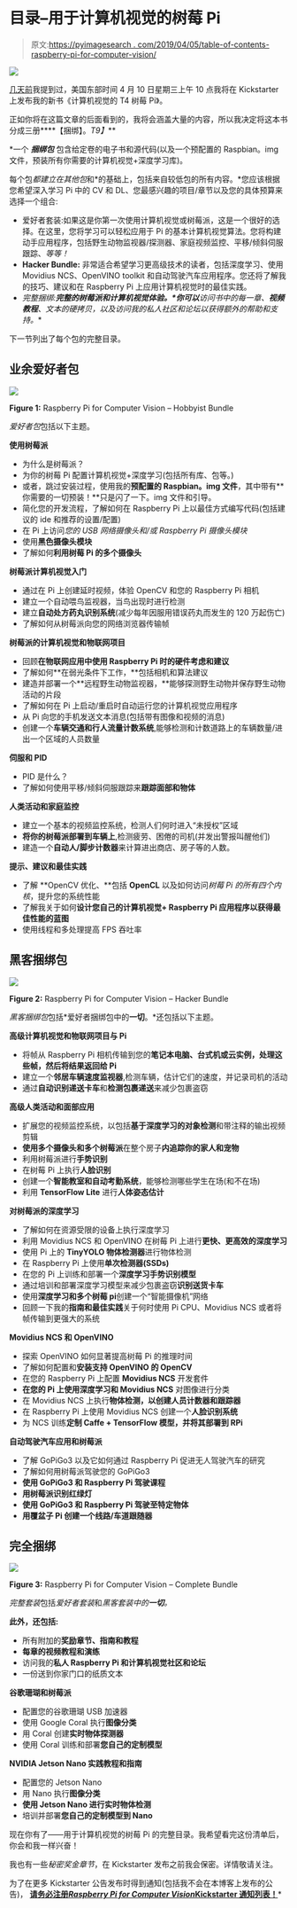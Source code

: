 # 目录–用于计算机视觉的树莓 Pi

> 原文:[https://pyimagesearch . com/2019/04/05/table-of-contents-raspberry-pi-for-computer-vision/](https://pyimagesearch.com/2019/04/05/table-of-contents-raspberry-pi-for-computer-vision/)

![](../Images/bdd729b95c58edfd75a6d86d190aca9f.png)

[几天前](https://pyimagesearch.com/2019/04/03/my-raspberry-pi-for-computer-vision-kickstarter-will-go-live-on-wednesday-april-10th-at-10am-est/)我提到过，美国东部时间 4 月 10 日星期三上午 10 点我将在 Kickstarter 上发布我的新书《计算机视觉的 T4 树莓 Pi》。

正如你将在这篇文章的后面看到的，我将会涵盖大量的内容，所以我决定将这本书分成三册****【捆绑】。*T9】***

 *一个 ***捆绑包*** 包含给定卷的电子书和源代码(以及一个预配置的 Raspbian。img 文件，预装所有你需要的计算机视觉+深度学习库)。

每个包*都建立在其他包*和*的基础上，包括来自较低包的所有内容。*您应该根据您希望深入学习 Pi 中的 CV 和 DL、您最感兴趣的项目/章节以及您的具体预算来选择一个组合:

*   爱好者套装:如果这是你第一次使用计算机视觉或树莓派，这是一个很好的选择。在这里，您将学习可以轻松应用于 Pi 的基本计算机视觉算法。您将构建动手应用程序，包括野生动物监视器/探测器、家庭视频监控、平移/倾斜伺服跟踪、*等等！*
*   **Hacker Bundle:** 非常适合希望学习更高级技术的读者，包括深度学习、使用 Movidius NCS、OpenVINO toolkit 和自动驾驶汽车应用程序。您还将了解我的技巧、建议和在 Raspberry Pi 上应用计算机视觉时的最佳实践。
*   **完整捆绑:***完整的树莓派和计算机视觉体验。*你可以**访问书中的每一章**、**视频教程**、文本的**硬拷贝，以及**访问我的*私人*社区和论坛**以获得额外的帮助和支持。**

下一节列出了每个包的完整目录。

## 业余爱好者包

![](../Images/9095f95c5c550b9baf254085eb2dc7d1.png)

**Figure 1:** Raspberry Pi for Computer Vision – Hobbyist Bundle

*爱好者包*包括以下主题。

**使用树莓派**

*   为什么是树莓派？
*   为你的树莓 Pi 配置计算机视觉+深度学习(包括所有库、包等。)
*   或者，跳过安装过程，使用我的**预配置的 Raspbian。img 文件**，其中带有**你需要的一切预装！**只是闪了一下。img 文件和引导。
*   简化您的开发流程，了解如何在 Raspberry Pi 上以最佳方式编写代码(包括建议的 ide 和推荐的设置/配置)
*   在 Pi 上访问*您的 USB 网络摄像头和/或 Raspberry Pi 摄像头模块*
*   使用**黑色摄像头模块**
*   了解如何**利用树莓 Pi 的多个摄像头**

**树莓派计算机视觉入门**

*   通过在 Pi 上创建延时视频，体验 OpenCV 和您的 Raspberry Pi 相机
*   建立一个自动喂鸟监视器，当鸟出现时进行检测
*   建立**自动处方药丸识别系统**(减少每年因服用错误药丸而发生的 120 万起伤亡)
*   了解如何从树莓派向您的网络浏览器传输帧

**树莓派的计算机视觉和物联网项目**

*   回顾**在物联网应用中使用 Raspberry Pi 时的硬件考虑和建议**
*   了解如何**在弱光条件下工作，**包括相机和算法建议
*   建造并部署一个**远程野生动物监视器，**能够探测野生动物并保存野生动物活动的片段
*   了解如何在 Pi 上启动/重启时自动运行您的计算机视觉应用程序
*   从 Pi 向您的手机发送文本消息(包括带有图像和视频的消息)
*   创建一个**车辆交通和行人流量计数系统**,能够检测和计数道路上的车辆数量/进出一个区域的人员数量

**伺服和 PID**

*   PID 是什么？
*   了解如何使用平移/倾斜伺服跟踪来**跟踪面部和物体**

**人类活动和家庭监控**

*   建立一个基本的视频监控系统，检测人们何时进入“未授权”区域
*   **将你的树莓派部署到车辆上**,检测疲劳、困倦的司机(并发出警报叫醒他们)
*   建造一个**自动人/脚步计数器**来计算进出商店、房子等的人数。

**提示、建议和最佳实践**

*   了解 **OpenCV 优化、**包括 **OpenCL** 以及如何访问*树莓 Pi 的所有四个内核*，提升您的系统性能
*   了解我关于如何**设计您自己的计算机视觉+ Raspberry Pi 应用程序以获得最佳性能的蓝图**
*   使用线程和多处理提高 FPS 吞吐率

## 黑客捆绑包

![](../Images/b66bb33ad7e1f846d7ecf362c7f5aae4.png)

**Figure 2:** Raspberry Pi for Computer Vision – Hacker Bundle

*黑客捆绑包*包括*爱好者捆绑包中的**一切**。*还包括以下主题。

**高级计算机视觉和物联网项目与 Pi**

*   将帧从 Raspberry Pi 相机传输到您的**笔记本电脑、台式机或云实例，**处理这些帧，然后**将结果返回给 Pi**
*   建立一个**邻居车辆速度监视器**,检测车辆，估计它们的速度，并记录司机的活动
*   通过**自动识别递送卡车**和**检测包裹递送**来减少包裹盗窃

**高级人类活动和面部应用**

*   扩展您的视频监控系统，以包括**基于深度学习的对象检测**和带注释的输出视频剪辑
*   **使用多个摄像头和多个树莓派**在整个房子**内追踪你的家人和宠物**
*   利用树莓派进行**手势识别**
*   在树莓 Pi 上执行**人脸识别**
*   创建一个**智能教室和自动考勤系统**，能够检测哪些学生在场(和不在场)
*   利用 **TensorFlow Lite** 进行**人体姿态估计**

**对树莓派的深度学习**

*   了解如何在资源受限的设备上执行深度学习
*   利用 Movidius NCS 和 OpenVINO 在树莓 Pi 上进行**更快、更高效的深度学习**
*   使用 Pi 上的 **TinyYOLO 物体检测器**进行物体检测
*   在 Raspberry Pi 上使用**单次检测器(SSDs)**
*   在您的 Pi 上训练和部署一个**深度学习手势识别模型**
*   通过培训和部署深度学习模型来减少包裹盗窃**识别送货卡车**
*   使用**深度学习和多个树莓 pi**创建一个“智能摄像机”网络
*   回顾一下我的**指南和最佳实践**关于何时使用 Pi CPU、Movidius NCS 或者将帧传输到更强大的系统

**Movidius NCS 和 OpenVINO**

*   探索 OpenVINO 如何显著提高树莓 Pi 的推理时间
*   了解如何配置和**安装支持 OpenVINO 的 OpenCV**
*   在您的 Raspberry Pi 上配置 **Movidius NCS** 开发套件
*   **在您的 Pi 上使用深度学习和 Movidius NCS** 对图像进行分类
*   在 Movidius NCS 上执行**物体检测，以创建人员计数器和跟踪器**
*   在 Raspberry Pi 上使用 Movidius NCS 创建一个**人脸识别系统**
*   为 NCS 训练**定制 Caffe + TensorFlow 模型，并将其部署到 RPi**

**自动驾驶汽车应用和树莓派**

*   了解 GoPiGo3 以及它如何通过 Raspberry Pi 促进无人驾驶汽车的研究
*   了解如何用树莓派驾驶您的 GoPiGo3
*   **使用 GoPiGo3 和 Raspberry Pi 驾驶课程**
*   **用树莓派识别红绿灯**
*   **使用 GoPiGo3 和 Raspberry Pi 驾驶至特定物体**
*   **用覆盆子 Pi 创建一个线路/车道跟随器**

## 完全捆绑

![](../Images/27a600866ab53eb0d9fa6b519d00a7bf.png)

**Figure 3:** Raspberry Pi for Computer Vision – Complete Bundle

*完整套装*包括*爱好者套装*和*黑客套装中的**一切**。*

**此外，还包括:**

*   所有附加的**奖励章节、指南和教程**
*   **每章的视频教程和演练**
*   访问我的**私人 Raspberry Pi 和计算机视觉社区和论坛**
*   一份送到你家门口的纸质文本

**谷歌珊瑚和树莓派**

*   配置您的谷歌珊瑚 USB 加速器
*   使用 Google Coral 执行**图像分类**
*   用 Coral 创建**实时物体探测器**
*   使用 Coral 训练和部署**您自己的定制模型**

**NVIDIA Jetson Nano 实践教程和指南**

*   配置您的 Jetson Nano
*   用 Nano 执行**图像分类**
*   **使用 Jetson Nano 进行实时物体检测**
*   培训并部署**您自己的定制模型到 Nano**

现在你有了——用于计算机视觉的树莓 Pi 的完整目录。我希望看完这份清单后，你会和我一样兴奋！

我也有一些*秘密奖金章节*，在 Kickstarter 发布之前我会保密。详情敬请关注。

为了在更多 Kickstarter 公告发布时得到通知(包括我不会在本博客上发布的公告)， **[请务必注册*Raspberry Pi for Computer Vision*Kickstarter 通知列表！](https://app.monstercampaigns.com/c/lmpypnxz7n0g1h4v2puy/)***